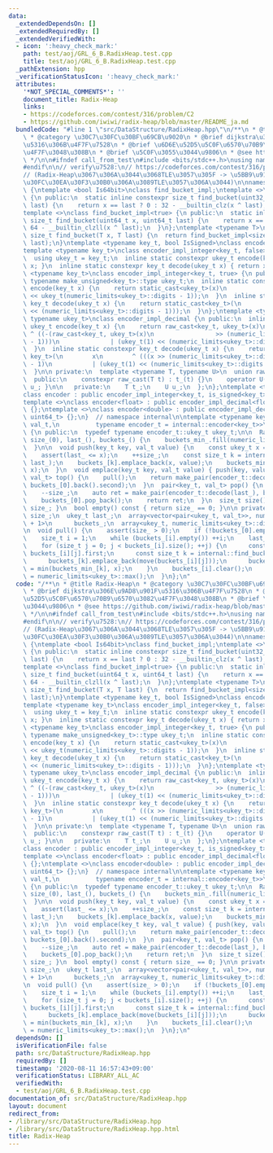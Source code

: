 ```yaml
---
data:
  _extendedDependsOn: []
  _extendedRequiredBy: []
  _extendedVerifiedWith:
  - icon: ':heavy_check_mark:'
    path: test/aoj/GRL_6_B.RadixHeap.test.cpp
    title: test/aoj/GRL_6_B.RadixHeap.test.cpp
  _pathExtension: hpp
  _verificationStatusIcon: ':heavy_check_mark:'
  attributes:
    '*NOT_SPECIAL_COMMENTS*': ''
    document_title: Radix-Heap
    links:
    - https://codeforces.com/contest/316/problem/C2
    - https://github.com/iwiwi/radix-heap/blob/master/README_ja.md
  bundledCode: "#line 1 \"src/DataStructure/RadixHeap.hpp\"\n/**\n * @title Radix-Heap\n\
    \ * @category \u30C7\u30FC\u30BF\u69CB\u9020\n * @brief dijkstra\u306E\u9AD8\u901F\
    \u5316\u306B\u4F7F\u7528\n * @brief \u6D6E\u52D5\u5C0F\u6570\u70B9\u6570\u3082\
    \u4F7F\u3048\u308B\n * @brief \u5C0F\u3055\u3044\u9806\n * @see https://github.com/iwiwi/radix-heap/blob/master/README_ja.md\n\
    \ */\n\n#ifndef call_from_test\n#include <bits/stdc++.h>\nusing namespace std;\n\
    #endif\n\n// verify\u7528:\n// https://codeforces.com/contest/316/problem/C2\n\
    // (Radix-Heap\u3067\u306A\u3044\u3068TLE\u3057\u305F -> \u5BB9\u91CF\u30B9\u30B1\
    \u30FC\u30EA\u30F3\u30B0\u306A\u3089TLE\u3057\u306A\u3044)\n\nnamespace internal\
    \ {\ntemplate <bool Is64bit>\nclass find_bucket_impl;\ntemplate <>\nclass find_bucket_impl<false>\
    \ {\n public:\n  static inline constexpr size_t find_bucket(uint32_t x, uint32_t\
    \ last) {\n    return x == last ? 0 : 32 - __builtin_clz(x ^ last);\n  }\n};\n\
    template <>\nclass find_bucket_impl<true> {\n public:\n  static inline constexpr\
    \ size_t find_bucket(uint64_t x, uint64_t last) {\n    return x == last ? 0 :\
    \ 64 - __builtin_clzll(x ^ last);\n  }\n};\ntemplate <typename T>\ninline constexpr\
    \ size_t find_bucket(T x, T last) {\n  return find_bucket_impl<sizeof(T) == 8>::find_bucket(x,\
    \ last);\n}\ntemplate <typename key_t, bool IsSigned>\nclass encoder_impl_integer;\n\
    template <typename key_t>\nclass encoder_impl_integer<key_t, false> {\n public:\n\
    \  using ukey_t = key_t;\n  inline static constexpr ukey_t encode(key_t x) { return\
    \ x; }\n  inline static constexpr key_t decode(ukey_t x) { return x; }\n};\ntemplate\
    \ <typename key_t>\nclass encoder_impl_integer<key_t, true> {\n public:\n  typedef\
    \ typename make_unsigned<key_t>::type ukey_t;\n  inline static constexpr ukey_t\
    \ encode(key_t x) {\n    return static_cast<ukey_t>(x)\n           ^ (ukey_t(1)\
    \ << ukey_t(numeric_limits<ukey_t>::digits - 1));\n  }\n  inline static constexpr\
    \ key_t decode(ukey_t x) {\n    return static_cast<key_t>(\n        x ^ (ukey_t(1)\
    \ << (numeric_limits<ukey_t>::digits - 1)));\n  }\n};\ntemplate <typename key_t,\
    \ typename ukey_t>\nclass encoder_impl_decimal {\n public:\n  inline static constexpr\
    \ ukey_t encode(key_t x) {\n    return raw_cast<key_t, ukey_t>(x)\n          \
    \ ^ ((-(raw_cast<key_t, ukey_t>(x)\n                 >> (numeric_limits<ukey_t>::digits\
    \ - 1)))\n              | (ukey_t(1) << (numeric_limits<ukey_t>::digits - 1)));\n\
    \  }\n  inline static constexpr key_t decode(ukey_t x) {\n    return raw_cast<ukey_t,\
    \ key_t>(\n        x\n        ^ (((x >> (numeric_limits<ukey_t>::digits - 1))\
    \ - 1)\n           | (ukey_t(1) << (numeric_limits<ukey_t>::digits - 1))));\n\
    \  }\n\n private:\n  template <typename T, typename U>\n  union raw_cast {\n \
    \  public:\n    constexpr raw_cast(T t) : t_(t) {}\n    operator U() const { return\
    \ u_; }\n\n   private:\n    T t_;\n    U u_;\n  };\n};\ntemplate <typename key_t>\n\
    class encoder : public encoder_impl_integer<key_t, is_signed<key_t>::value> {};\n\
    template <>\nclass encoder<float> : public encoder_impl_decimal<float, uint32_t>\
    \ {};\ntemplate <>\nclass encoder<double> : public encoder_impl_decimal<double,\
    \ uint64_t> {};\n}  // namespace internal\n\ntemplate <typename key_t, typename\
    \ val_t,\n          typename encoder_t = internal::encoder<key_t>>\nclass RadixHeap\
    \ {\n public:\n  typedef typename encoder_t::ukey_t ukey_t;\n\n  RadixHeap() :\
    \ size_(0), last_(), buckets_() {\n    buckets_min_.fill(numeric_limits<ukey_t>::max());\n\
    \  }\n\n  void push(key_t key, val_t value) {\n    const ukey_t x = encoder_t::encode(key);\n\
    \    assert(last_ <= x);\n    ++size_;\n    const size_t k = internal::find_bucket(x,\
    \ last_);\n    buckets_[k].emplace_back(x, value);\n    buckets_min_[k] = min(buckets_min_[k],\
    \ x);\n  }\n  void emplace(key_t key, val_t value) { push(key, value); }\n  pair<key_t,\
    \ val_t> top() {\n    pull();\n    return make_pair(encoder_t::decode(last_),\
    \ buckets_[0].back().second);\n  }\n  pair<key_t, val_t> pop() {\n    pull();\n\
    \    --size_;\n    auto ret = make_pair(encoder_t::decode(last_), buckets_[0].back().second);\n\
    \    buckets_[0].pop_back();\n    return ret;\n  }\n  size_t size() const { return\
    \ size_; }\n  bool empty() const { return size_ == 0; }\n\n private:\n  size_t\
    \ size_;\n  ukey_t last_;\n  array<vector<pair<ukey_t, val_t>>, numeric_limits<ukey_t>::digits\
    \ + 1>\n      buckets_;\n  array<ukey_t, numeric_limits<ukey_t>::digits + 1> buckets_min_;\n\
    \n  void pull() {\n    assert(size_ > 0);\n    if (!buckets_[0].empty()) return;\n\
    \    size_t i = 1;\n    while (buckets_[i].empty()) ++i;\n    last_ = buckets_min_[i];\n\
    \    for (size_t j = 0; j < buckets_[i].size(); ++j) {\n      const ukey_t x =\
    \ buckets_[i][j].first;\n      const size_t k = internal::find_bucket(x, last_);\n\
    \      buckets_[k].emplace_back(move(buckets_[i][j]));\n      buckets_min_[k]\
    \ = min(buckets_min_[k], x);\n    }\n    buckets_[i].clear();\n    buckets_min_[i]\
    \ = numeric_limits<ukey_t>::max();\n  }\n};\n"
  code: "/**\n * @title Radix-Heap\n * @category \u30C7\u30FC\u30BF\u69CB\u9020\n\
    \ * @brief dijkstra\u306E\u9AD8\u901F\u5316\u306B\u4F7F\u7528\n * @brief \u6D6E\
    \u52D5\u5C0F\u6570\u70B9\u6570\u3082\u4F7F\u3048\u308B\n * @brief \u5C0F\u3055\
    \u3044\u9806\n * @see https://github.com/iwiwi/radix-heap/blob/master/README_ja.md\n\
    \ */\n\n#ifndef call_from_test\n#include <bits/stdc++.h>\nusing namespace std;\n\
    #endif\n\n// verify\u7528:\n// https://codeforces.com/contest/316/problem/C2\n\
    // (Radix-Heap\u3067\u306A\u3044\u3068TLE\u3057\u305F -> \u5BB9\u91CF\u30B9\u30B1\
    \u30FC\u30EA\u30F3\u30B0\u306A\u3089TLE\u3057\u306A\u3044)\n\nnamespace internal\
    \ {\ntemplate <bool Is64bit>\nclass find_bucket_impl;\ntemplate <>\nclass find_bucket_impl<false>\
    \ {\n public:\n  static inline constexpr size_t find_bucket(uint32_t x, uint32_t\
    \ last) {\n    return x == last ? 0 : 32 - __builtin_clz(x ^ last);\n  }\n};\n\
    template <>\nclass find_bucket_impl<true> {\n public:\n  static inline constexpr\
    \ size_t find_bucket(uint64_t x, uint64_t last) {\n    return x == last ? 0 :\
    \ 64 - __builtin_clzll(x ^ last);\n  }\n};\ntemplate <typename T>\ninline constexpr\
    \ size_t find_bucket(T x, T last) {\n  return find_bucket_impl<sizeof(T) == 8>::find_bucket(x,\
    \ last);\n}\ntemplate <typename key_t, bool IsSigned>\nclass encoder_impl_integer;\n\
    template <typename key_t>\nclass encoder_impl_integer<key_t, false> {\n public:\n\
    \  using ukey_t = key_t;\n  inline static constexpr ukey_t encode(key_t x) { return\
    \ x; }\n  inline static constexpr key_t decode(ukey_t x) { return x; }\n};\ntemplate\
    \ <typename key_t>\nclass encoder_impl_integer<key_t, true> {\n public:\n  typedef\
    \ typename make_unsigned<key_t>::type ukey_t;\n  inline static constexpr ukey_t\
    \ encode(key_t x) {\n    return static_cast<ukey_t>(x)\n           ^ (ukey_t(1)\
    \ << ukey_t(numeric_limits<ukey_t>::digits - 1));\n  }\n  inline static constexpr\
    \ key_t decode(ukey_t x) {\n    return static_cast<key_t>(\n        x ^ (ukey_t(1)\
    \ << (numeric_limits<ukey_t>::digits - 1)));\n  }\n};\ntemplate <typename key_t,\
    \ typename ukey_t>\nclass encoder_impl_decimal {\n public:\n  inline static constexpr\
    \ ukey_t encode(key_t x) {\n    return raw_cast<key_t, ukey_t>(x)\n          \
    \ ^ ((-(raw_cast<key_t, ukey_t>(x)\n                 >> (numeric_limits<ukey_t>::digits\
    \ - 1)))\n              | (ukey_t(1) << (numeric_limits<ukey_t>::digits - 1)));\n\
    \  }\n  inline static constexpr key_t decode(ukey_t x) {\n    return raw_cast<ukey_t,\
    \ key_t>(\n        x\n        ^ (((x >> (numeric_limits<ukey_t>::digits - 1))\
    \ - 1)\n           | (ukey_t(1) << (numeric_limits<ukey_t>::digits - 1))));\n\
    \  }\n\n private:\n  template <typename T, typename U>\n  union raw_cast {\n \
    \  public:\n    constexpr raw_cast(T t) : t_(t) {}\n    operator U() const { return\
    \ u_; }\n\n   private:\n    T t_;\n    U u_;\n  };\n};\ntemplate <typename key_t>\n\
    class encoder : public encoder_impl_integer<key_t, is_signed<key_t>::value> {};\n\
    template <>\nclass encoder<float> : public encoder_impl_decimal<float, uint32_t>\
    \ {};\ntemplate <>\nclass encoder<double> : public encoder_impl_decimal<double,\
    \ uint64_t> {};\n}  // namespace internal\n\ntemplate <typename key_t, typename\
    \ val_t,\n          typename encoder_t = internal::encoder<key_t>>\nclass RadixHeap\
    \ {\n public:\n  typedef typename encoder_t::ukey_t ukey_t;\n\n  RadixHeap() :\
    \ size_(0), last_(), buckets_() {\n    buckets_min_.fill(numeric_limits<ukey_t>::max());\n\
    \  }\n\n  void push(key_t key, val_t value) {\n    const ukey_t x = encoder_t::encode(key);\n\
    \    assert(last_ <= x);\n    ++size_;\n    const size_t k = internal::find_bucket(x,\
    \ last_);\n    buckets_[k].emplace_back(x, value);\n    buckets_min_[k] = min(buckets_min_[k],\
    \ x);\n  }\n  void emplace(key_t key, val_t value) { push(key, value); }\n  pair<key_t,\
    \ val_t> top() {\n    pull();\n    return make_pair(encoder_t::decode(last_),\
    \ buckets_[0].back().second);\n  }\n  pair<key_t, val_t> pop() {\n    pull();\n\
    \    --size_;\n    auto ret = make_pair(encoder_t::decode(last_), buckets_[0].back().second);\n\
    \    buckets_[0].pop_back();\n    return ret;\n  }\n  size_t size() const { return\
    \ size_; }\n  bool empty() const { return size_ == 0; }\n\n private:\n  size_t\
    \ size_;\n  ukey_t last_;\n  array<vector<pair<ukey_t, val_t>>, numeric_limits<ukey_t>::digits\
    \ + 1>\n      buckets_;\n  array<ukey_t, numeric_limits<ukey_t>::digits + 1> buckets_min_;\n\
    \n  void pull() {\n    assert(size_ > 0);\n    if (!buckets_[0].empty()) return;\n\
    \    size_t i = 1;\n    while (buckets_[i].empty()) ++i;\n    last_ = buckets_min_[i];\n\
    \    for (size_t j = 0; j < buckets_[i].size(); ++j) {\n      const ukey_t x =\
    \ buckets_[i][j].first;\n      const size_t k = internal::find_bucket(x, last_);\n\
    \      buckets_[k].emplace_back(move(buckets_[i][j]));\n      buckets_min_[k]\
    \ = min(buckets_min_[k], x);\n    }\n    buckets_[i].clear();\n    buckets_min_[i]\
    \ = numeric_limits<ukey_t>::max();\n  }\n};\n"
  dependsOn: []
  isVerificationFile: false
  path: src/DataStructure/RadixHeap.hpp
  requiredBy: []
  timestamp: '2020-08-11 16:57:43+09:00'
  verificationStatus: LIBRARY_ALL_AC
  verifiedWith:
  - test/aoj/GRL_6_B.RadixHeap.test.cpp
documentation_of: src/DataStructure/RadixHeap.hpp
layout: document
redirect_from:
- /library/src/DataStructure/RadixHeap.hpp
- /library/src/DataStructure/RadixHeap.hpp.html
title: Radix-Heap
---
```

